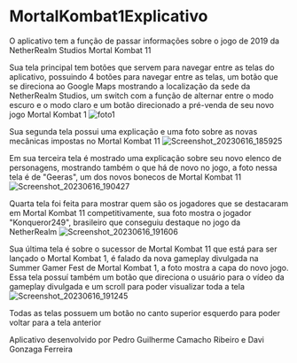 # MortalKombat1Explicativo
O aplicativo tem a função de passar informações sobre o jogo de 2019 da NetherRealm Studios Mortal Kombat 11


Sua tela principal tem botões que servem para navegar entre as telas do aplicativo, possuindo 4 botões para navegar entre as telas, um botão que se direciona ao Google Maps mostrando a localização da sede da NetherRealm Studios, um switch com a função de alternar entre o modo escuro e o modo claro e um botão direcionado a pré-venda de seu novo jogo Mortal Kombat 1
![foto1](https://github.com/pedroribeiro07/MortalKombat1Explicativo/assets/106094573/42ec95d9-aa89-4758-b551-5e4051c40d2c)


Sua segunda tela possui uma explicação e uma foto sobre as novas mecânicas impostas no Mortal Kombat 11
![Screenshot_20230616_185925](https://github.com/pedroribeiro07/MortalKombat1Explicativo/assets/106094573/fb49f0bc-1184-489d-a924-720190f1c35c)


Em sua terceira tela é mostrado uma explicação sobre seu novo elenco de personagens, mostrando também o que há de novo no jogo, a foto nessa tela é de "Geeras", um dos novos bonecos de Mortal Kombat 11
![Screenshot_20230616_190427](https://github.com/pedroribeiro07/MortalKombat11Explicativo/assets/106094573/a0339e5e-fd54-4954-8b1f-e39bd5b7ff40)


Quarta tela foi feita para mostrar quem são os jogadores que se destacaram em Mortal Kombat 11 competitivamente, sua foto mostra o jogador "Konqueror249", brasileiro que conseguiu destaque no jogo da NetherRealm
![Screenshot_20230616_191606](https://github.com/pedroribeiro07/MortalKombat11Explicativo/assets/106094573/4d23f51e-e130-4bad-98aa-144035f3c56d)


Sua última tela é sobre o sucessor de Mortal Kombat 11 que está para ser lançado o Mortal Kombat 1, é falado da nova gameplay divulgada na Summer Gamer Fest de Mortal Kombat 1, a foto mostra a capa do novo jogo. Essa tela possuí também um botão que direciona o usuário para o vídeo da gameplay divulgada e um scroll para poder visualizar toda a tela 
![Screenshot_20230616_191245](https://github.com/pedroribeiro07/MortalKombat11Explicativo/assets/106094573/bccf3820-2679-48b9-9e08-7d8f0d84452f)


Todas as telas possuem um botão no canto superior esquerdo para poder voltar para a tela anterior 

Aplicativo desenvolvido por Pedro Guilherme Camacho Ribeiro e Davi Gonzaga Ferreira 








